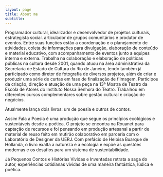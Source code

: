 ```yaml
---
layout: page
title: About me
subtitle: 
---
```


Programador cultural, idealizador e desenvolvedor de projetos culturais, estrategista social. articulador de grupos comunitários e produtor de eventos. Entre suas funções estão a coordenação e o planejamento de atividades, coleta de informações para divulgação, elaboração de conteúdo e material educativo, com acompanhamento de eventos junto a equipes interna e externa. Trabalha na colaboração e elaboração de políticas públicas na cultura desde 2001, quando atuou na área administrativa da Secretaria de Estado de Cultura do Rio de Janeiro, tendo também já participado como diretor de fotografia de diversos projetos, além de criar e produzir uma série de curtas em fase de finalização de filmagem. Participou da criação, direção e atuação de uma peça na 13ª Mostra de Teatro da Escola de Atores do Instituto Nossa Senhora do Teatro. Trabalhou em diferentes cursos complementares sobre gestão cultural e criação de negócios. 

Atualmente lança dois livros: um de poesia e outros de contos. 

Assim Fala a Poesia é uma produção que segue os princípios ecológicos e sustentáveis desde a poética. O projeto se encontra na Rouanet para captação de recursos e foi pensando em produção artesanal a partir de material de reuso feito em mutirão colaborativo em parceria com o Laboratório de Designer da UERJ. Com prefácio de Heloisa Buarque de Hollanda, o livro exalta a natureza e a ecologia e expõe às questões modernas e os desafios para um sistema de sustentabilidade. 

Já Pequenos Contos e Histórias Vividas e Inventadas retrata a saga do autor, experiências cotidianas vividas de uma maneira fantástica, lúdica e poética.
